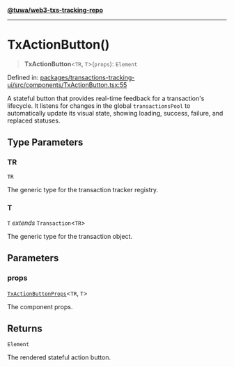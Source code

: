 [**@tuwa/web3-txs-tracking-repo**](../../../README.md)

***

# TxActionButton()

> **TxActionButton**\<`TR`, `T`\>(`props`): `Element`

Defined in: [packages/transactions-tracking-ui/src/components/TxActionButton.tsx:55](https://github.com/TuwaIO/web3-transactions-tracking/blob/c87bb81c0dc080f98f542d784eb666c2213977c9/packages/transactions-tracking-ui/src/components/TxActionButton.tsx#L55)

A stateful button that provides real-time feedback for a transaction's lifecycle.
It listens for changes in the global `transactionsPool` to automatically update its
visual state, showing loading, success, failure, and replaced statuses.

## Type Parameters

### TR

`TR`

The generic type for the transaction tracker registry.

### T

`T` *extends* `Transaction`\<`TR`\>

The generic type for the transaction object.

## Parameters

### props

[`TxActionButtonProps`](../interfaces/TxActionButtonProps.md)\<`TR`, `T`\>

The component props.

## Returns

`Element`

The rendered stateful action button.
